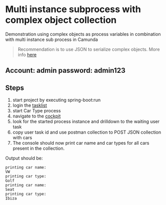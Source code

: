 # Multi instance subprocess with complex object collection

Demonstration using complex objects as process variables in combination with multi instance sub process in Camunda

> Recommendation is to use JSON to serialize complex objects. More info [here](https://camunda.com/best-practices/handling-data-in-processes/#__strong_serializing_strong_complex_data)

**Account:** admin 
**password:** admin123
---
## Steps
1. start project by executing spring-boot:run
2. login the [tasklist](http://localhost:8080/camunda/app/tasklist/default/#/) 
3. start Car Type process
4. navigate to the [cockpit](http://localhost:8080/camunda/app/cockpit/default/#/)
5. look for the started process instance and drilldown to the waiting user task
6. copy user task id and use postman collection to POST JSON collection with cars
7. The console should now print car name and car types for all cars present in the collection.

Output should be:
```
printing car name:
VW
printing car type:
Golf
printing car name:
Seat
printing car type:
Ibiza
```


